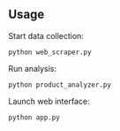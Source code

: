 ## Usage

Start data collection:
```
python web_scraper.py
```

Run analysis:
```
python product_analyzer.py
```

Launch web interface:
```
python app.py
```